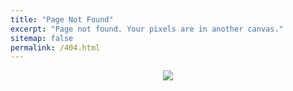 ```yaml
---
title: "Page Not Found"
excerpt: "Page not found. Your pixels are in another canvas."
sitemap: false
permalink: /404.html
---
```


<center><img src="https://user-images.githubusercontent.com/91467260/221792885-3bcb2fb5-44f3-4041-91e1-e53cc2e09a94.png"></center>
